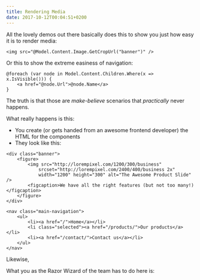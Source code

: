 ```yaml
---
title: Rendering Media
date: 2017-10-12T00:04:51+0200
---
```


All the lovely demos out there basically does this to show you just how easy it is to render media:

```csharp.line-numbers
<img src="@Model.Content.Image.GetCropUrl("banner")" />
```

Or this to show the extreme easiness of navigation:

```csharp.line-numbers
@foreach (var node in Model.Content.Children.Where(x => x.IsVisible())) {
	<a href="@node.Url">@node.Name</a>
}
```

The truth is that those are *make-believe* scenarios that *practically* never happens.

What really happens is this:

- You create (or gets handed from an awesome frontend developer) the HTML for the components
- They look like this:

```html.line-numbers
<div class="banner">
	<figure>
		<img src="http://lorempixel.com/1200/300/business"
			srcset="http://lorempixel.com/2400/400/business 2x"
			width="1200" height="300" alt="The Awesome Product Slide" />
		<figcaption>We have all the right features (but not too many!)</figcaption>
	</figure>
</div>
```

```html.line-numbers
<nav class="main-navigation">
	<ul>
		<li><a href="/">Home</a></li>
		<li class="selected"><a href="/products/">Our products</a></li>
		<li><a href="/contact/">Contact us</a></li>
	</ul>
</nav>
```

Likewise, 

What you as the Razor Wizard of the team has to do here is:



